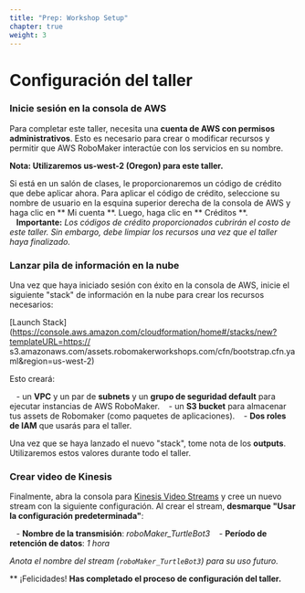```yaml
---
title: "Prep: Workshop Setup"
chapter: true
weight: 3
---
```


# Configuración del taller

### Inicie sesión en la consola de AWS

Para completar este taller, necesita una **cuenta de AWS con permisos administrativos**. Esto es necesario para crear o modificar recursos y permitir que AWS RoboMaker interactúe con los servicios en su nombre.

**Nota: Utilizaremos us-west-2 (Oregon) para este taller.**

Si está en un salón de clases, le proporcionaremos un código de crédito que debe aplicar ahora. Para aplicar el código de crédito, seleccione su nombre de usuario en la esquina superior derecha de la consola de AWS y haga clic en ** Mi cuenta **. Luego, haga clic en ** Créditos **.
      
   **Importante:** *Los códigos de crédito proporcionados cubrirán el costo de este taller. Sin embargo, debe limpiar los recursos una vez que el taller haya finalizado.*

### Lanzar pila de información en la nube

Una vez que haya iniciado sesión con éxito en la consola de AWS, inicie el siguiente "stack" de información en la nube para crear los recursos necesarios:

[Launch Stack](https://console.aws.amazon.com/cloudformation/home#/stacks/new?templateURL=https:// s3.amazonaws.com/assets.robomakerworkshops.com/cfn/bootstrap.cfn.yaml&region=us-west-2)

Esto creará:

   - un **VPC** y un par de **subnets** y un **grupo de seguridad default** para ejecutar instancias de AWS RoboMaker.
   - un **S3 bucket** para almacenar tus assets de Robomaker (como paquetes de aplicaciones).
   - **Dos roles de IAM** que usarás para el taller.

Una vez que se haya lanzado el nuevo "stack", tome nota de los **outputs**. Utilizaremos estos valores durante todo el taller.

### Crear video de Kinesis

Finalmente, abra la consola para [Kinesis Video Streams](https://console.aws.amazon.com/kinesisvideo/home) y cree un nuevo stream con la siguiente configuración. Al crear el stream, **desmarque "Usar la configuración predeterminada"**:

   - **Nombre de la transmisión**: *roboMaker_TurtleBot3*
   - **Período de retención de datos**: *1 hora*


*Anota el nombre del stream (`roboMaker_TurtleBot3`) para su uso futuro.*

** ¡Felicidades! **Has completado el proceso de configuración del taller.**










